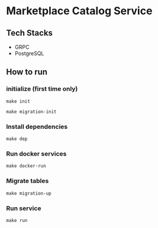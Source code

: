 # Marketplace Catalog Service

## Tech Stacks 
- GRPC
- PostgreSQL

## How to run
### initialize (first time only)
`make init`

`make migration-init`
### Install dependencies
`make dep`
### Run docker services
`make docker-run`
### Migrate tables
`make migration-up`
### Run service
`make run`
